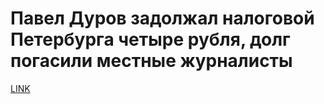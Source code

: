 # Павел Дуров задолжал налоговой Петербурга четыре рубля, долг погасили местные журналисты



[LINK](https://varlamov.ru/2893678.html)
